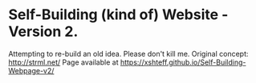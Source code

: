 # Self-Building (kind of) Website - Version 2.
Attempting to re-build an old idea. Please don't kill me. Original concept: http://strml.net/
Page available at https://xshteff.github.io/Self-Building-Webpage-v2/
